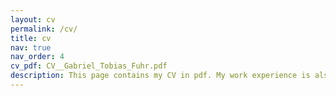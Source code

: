 ```yaml
---
layout: cv
permalink: /cv/
title: cv
nav: true
nav_order: 4
cv_pdf: CV__Gabriel_Tobias_Fuhr.pdf
description: This page contains my CV in pdf. My work experience is also available on the Linkedin link in the about page.
---
```


